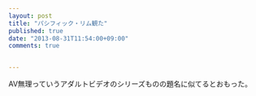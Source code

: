 ```yaml
---
layout: post
title: "パシフィック・リム観た"
published: true
date: "2013-08-31T11:54:00+09:00"
comments: true


---
```


AV無理っていうアダルトビデオのシリーズものの題名に似てるとおもった。
